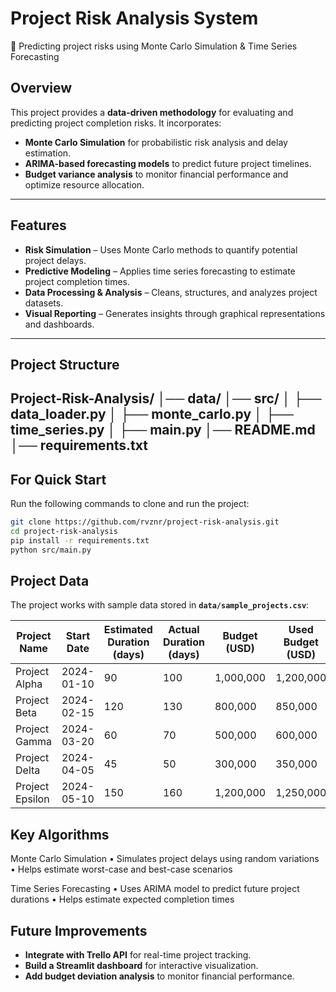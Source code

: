 # Project Risk Analysis System  
🚀 Predicting project risks using Monte Carlo Simulation & Time Series Forecasting  

## Overview  
This project provides a **data-driven methodology** for evaluating and predicting project completion risks. It incorporates:  

- **Monte Carlo Simulation** for probabilistic risk analysis and delay estimation.  
- **ARIMA-based forecasting models** to predict future project timelines.  
- **Budget variance analysis** to monitor financial performance and optimize resource allocation.  

---

## Features  
- **Risk Simulation** – Uses Monte Carlo methods to quantify potential project delays.  
- **Predictive Modeling** – Applies time series forecasting to estimate project completion times.  
- **Data Processing & Analysis** – Cleans, structures, and analyzes project datasets.  
- **Visual Reporting** – Generates insights through graphical representations and dashboards.  

---

## Project Structure  
Project-Risk-Analysis/
│── data/
│── src/
│   ├── data_loader.py
│   ├── monte_carlo.py
│   ├── time_series.py
│   ├── main.py
│── README.md
│── requirements.txt
---
## For Quick Start  
Run the following commands to clone and run the project:  
```sh
git clone https://github.com/rvznr/project-risk-analysis.git
cd project-risk-analysis
pip install -r requirements.txt
python src/main.py
```

## Project Data  
The project works with sample data stored in **`data/sample_projects.csv`**:

| Project Name   | Start Date  | Estimated Duration (days) | Actual Duration (days) | Budget (USD) | Used Budget (USD) |
|---------------|------------|--------------------------|----------------------|-------------|-----------------|
| Project Alpha | 2024-01-10 | 90                        | 100                  | 1,000,000   | 1,200,000       |
| Project Beta  | 2024-02-15 | 120                       | 130                  | 800,000     | 850,000         |
| Project Gamma | 2024-03-20 | 60                        | 70                   | 500,000     | 600,000         |
| Project Delta | 2024-04-05 | 45                        | 50                   | 300,000     | 350,000         |
| Project Epsilon | 2024-05-10 | 150                      | 160                  | 1,200,000   | 1,250,000      |

## Key Algorithms
 Monte Carlo Simulation
	•	Simulates project delays using random variations
	•	Helps estimate worst-case and best-case scenarios

Time Series Forecasting
	•	Uses ARIMA model to predict future project durations
	•	Helps estimate expected completion times

## Future Improvements  
- **Integrate with Trello API** for real-time project tracking.  
- **Build a Streamlit dashboard** for interactive visualization.  
- **Add budget deviation analysis** to monitor financial performance.  
